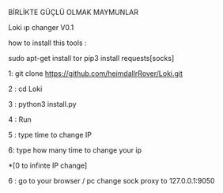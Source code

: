  BİRLİKTE GÜÇLÜ OLMAK MAYMUNLAR
 
 
 Loki  ıp changer V0.1



how to install this tools :

  sudo apt-get install tor
  pip3 install requests[socks]
  

1: git clone https://github.com/heimdallrRover/Loki.git

2 : cd Loki

3 : python3 install.py

4 : Run
  
5 : type time to change IP

6: type how many time to change your ip 

*[0 to infinte IP change]

6 : go to your browser / pc  change sock proxy to 127.0.0.1:9050


